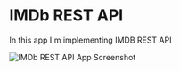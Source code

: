 # IMDb REST API
In this app I'm implementing IMDB REST API

![IMDb REST API App Screenshot](https://user-images.githubusercontent.com/114803121/230225684-e51da7b0-a9b8-4596-9670-1628f903deb6.png)
